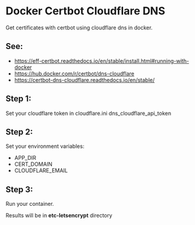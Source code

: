 # Docker Certbot Cloudflare DNS

Get certificates with certbot using cloudflare dns in docker.

See: 
- 
- https://eff-certbot.readthedocs.io/en/stable/install.html#running-with-docker
- https://hub.docker.com/r/certbot/dns-cloudflare
- https://certbot-dns-cloudflare.readthedocs.io/en/stable/

## Step 1:

Set your cloudflare token in cloudflare.ini dns_cloudflare_api_token

## Step 2:

Set your environment variables:

- APP_DIR
- CERT_DOMAIN
- CLOUDFLARE_EMAIL

## Step 3:

Run your container.

Results will be in __etc-letsencrypt__ directory